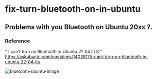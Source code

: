 # fix-turn-bluetooth-on-in-ubuntu

## Problems with you Bluetooth on Ubuntu 20xx ?. 

### Reference
" I can't turn on Bluetooth in Ubuntu 22.04 LTS " 
https://askubuntu.com/questions/1403817/i-cant-turn-on-bluetooth-in-ubuntu-22-04-lts


![bluetooth-ubuntu-image](https://github.com/torresdigital/fix-turn-bluetooth-on-in-ubuntu/assets/13744483/d2ca6014-8a66-42fe-be08-d62787e9415a)
